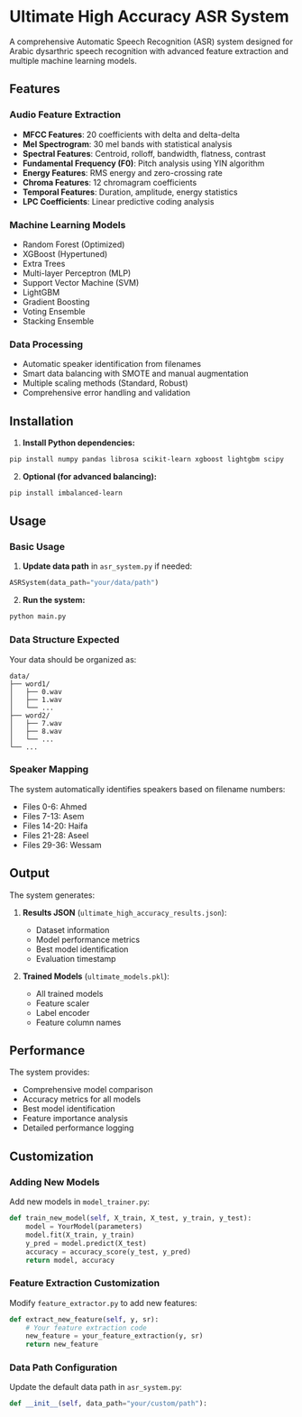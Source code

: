 # Ultimate High Accuracy ASR System

A comprehensive Automatic Speech Recognition (ASR) system designed for Arabic dysarthric speech recognition with advanced feature extraction and multiple machine learning models.

## Features

### Audio Feature Extraction

- **MFCC Features**: 20 coefficients with delta and delta-delta
- **Mel Spectrogram**: 30 mel bands with statistical analysis
- **Spectral Features**: Centroid, rolloff, bandwidth, flatness, contrast
- **Fundamental Frequency (F0)**: Pitch analysis using YIN algorithm
- **Energy Features**: RMS energy and zero-crossing rate
- **Chroma Features**: 12 chromagram coefficients
- **Temporal Features**: Duration, amplitude, energy statistics
- **LPC Coefficients**: Linear predictive coding analysis

### Machine Learning Models

- Random Forest (Optimized)
- XGBoost (Hypertuned)
- Extra Trees
- Multi-layer Perceptron (MLP)
- Support Vector Machine (SVM)
- LightGBM
- Gradient Boosting
- Voting Ensemble
- Stacking Ensemble

### Data Processing

- Automatic speaker identification from filenames
- Smart data balancing with SMOTE and manual augmentation
- Multiple scaling methods (Standard, Robust)
- Comprehensive error handling and validation

## Installation

1. **Install Python dependencies:**

```bash
pip install numpy pandas librosa scikit-learn xgboost lightgbm scipy
```

2. **Optional (for advanced balancing):**

```bash
pip install imbalanced-learn
```

## Usage

### Basic Usage

1. **Update data path** in `asr_system.py` if needed:

```python
ASRSystem(data_path="your/data/path")
```

2. **Run the system:**

```bash
python main.py
```

### Data Structure Expected

Your data should be organized as:

```
data/
├── word1/
│   ├── 0.wav
│   ├── 1.wav
│   └── ...
├── word2/
│   ├── 7.wav
│   ├── 8.wav
│   └── ...
└── ...
```

### Speaker Mapping

The system automatically identifies speakers based on filename numbers:

- Files 0-6: Ahmed
- Files 7-13: Asem
- Files 14-20: Haifa
- Files 21-28: Aseel
- Files 29-36: Wessam

## Output

The system generates:

1. **Results JSON** (`ultimate_high_accuracy_results.json`):

   - Dataset information
   - Model performance metrics
   - Best model identification
   - Evaluation timestamp

2. **Trained Models** (`ultimate_models.pkl`):
   - All trained models
   - Feature scaler
   - Label encoder
   - Feature column names

## Performance

The system provides:

- Comprehensive model comparison
- Accuracy metrics for all models
- Best model identification
- Feature importance analysis
- Detailed performance logging

## Customization

### Adding New Models

Add new models in `model_trainer.py`:

```python
def train_new_model(self, X_train, X_test, y_train, y_test):
    model = YourModel(parameters)
    model.fit(X_train, y_train)
    y_pred = model.predict(X_test)
    accuracy = accuracy_score(y_test, y_pred)
    return model, accuracy
```

### Feature Extraction Customization

Modify `feature_extractor.py` to add new features:

```python
def extract_new_feature(self, y, sr):
    # Your feature extraction code
    new_feature = your_feature_extraction(y, sr)
    return new_feature
```

### Data Path Configuration

Update the default data path in `asr_system.py`:

```python
def __init__(self, data_path="your/custom/path"):
```
